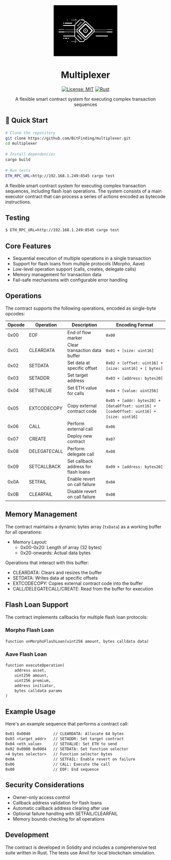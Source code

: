 <div align="center">
  <img src=".github/assets/logo.png" alt="Executor Contract Logo" width="200"/>
  
  # Multiplexer
  
  [![License: MIT](https://img.shields.io/badge/License-MIT-yellow.svg)](https://opensource.org/licenses/MIT)
  [![Rust](https://github.com/BitFinding/multiplexer/actions/workflows/rust.yml/badge.svg)](https://github.com/BitFinding/multiplexer/actions/workflows/rust.yml)
  
  A flexible smart contract system for executing complex transaction sequences
</div>

## 🚀 Quick Start

```bash
# Clone the repository
git clone https://github.com/BitFinding/multiplexer.git
cd multiplexer

# Install dependencies
cargo build

# Run tests
ETH_RPC_URL=http://192.168.1.249:8545 cargo test
```

A flexible smart contract system for executing complex transaction sequences, including flash loan operations. The system consists of a main executor contract that can process a series of actions encoded as bytecode instructions.

## Testing
```bash
$ ETH_RPC_URL=http://192.168.1.249:8545 cargo test
```

## Core Features

- Sequential execution of multiple operations in a single transaction
- Support for flash loans from multiple protocols (Morpho, Aave)
- Low-level operation support (calls, creates, delegate calls)
- Memory management for transaction data
- Fail-safe mechanisms with configurable error handling

## Operations

The contract supports the following operations, encoded as single-byte opcodes:

| Opcode | Operation    | Description                                      | Encoding Format                                                           |
|--------|-------------|--------------------------------------------------|--------------------------------------------------------------------------|
| 0x00   | EOF         | End of flow marker                               | `0x00`                                                                    |
| 0x01   | CLEARDATA   | Clear transaction data buffer                    | `0x01 + [size: uint16]`                                                  |
| 0x02   | SETDATA     | Set data at specific offset                     | `0x02 + [offset: uint16] + [size: uint16] + [ bytes]`              |
| 0x03   | SETADDR     | Set target address                              | `0x03 + [address: bytes20]`                                              |
| 0x04   | SETVALUE    | Set ETH value for calls                         | `0x04 + [value: uint256]`                                                |
| 0x05   | EXTCODECOPY | Copy external contract code                     | `0x05 + [addr: bytes20] + [dataOffset: uint16] + [codeOffset: uint16] + [size: uint16]` |
| 0x06   | CALL        | Perform external call                           | `0x06`                                                                    |
| 0x07   | CREATE      | Deploy new contract                             | `0x07`                                                                    |
| 0x08   | DELEGATECALL| Perform delegate call                           | `0x08`                                                                    |
| 0x09   | SETCALLBACK | Set callback address for flash loans           | `0x09 + [address: bytes20]`                                              |
| 0x0A   | SETFAIL     | Enable revert on call failure                   | `0x0A`                                                                    |
| 0x0B   | CLEARFAIL   | Disable revert on call failure                  | `0x0B`                                                                    |

## Memory Management

The contract maintains a dynamic bytes array (`txData`) as a working buffer for all operations:

- Memory Layout:
  - 0x00-0x20: Length of array (32 bytes)
  - 0x20-onwards: Actual data bytes

Operations that interact with this buffer:
- CLEARDATA: Clears and resizes the buffer
- SETDATA: Writes data at specific offsets
- EXTCODECOPY: Copies external contract code into the buffer
- CALL/DELEGATECALL/CREATE: Read from the buffer for execution

## Flash Loan Support

The contract implements callbacks for multiple flash loan protocols:

### Morpho Flash Loan
```solidity
function onMorphoFlashLoan(uint256 amount, bytes calldata data)
```

### Aave Flash Loan
```solidity
function executeOperation(
    address asset,
    uint256 amount,
    uint256 premium,
    address initiator,
    bytes calldata params
)
```

## Example Usage

Here's an example sequence that performs a contract call:

```text
0x01 0x0040          // CLEARDATA: Allocate 64 bytes
0x03 <target_addr>   // SETADDR: Set target contract
0x04 <eth_value>     // SETVALUE: Set ETH to send
0x02 0x0000 0x0004   // SETDATA: Set function selector
<4 bytes selector>   // Function selector bytes
0x0A                 // SETFAIL: Enable revert on failure
0x06                 // CALL: Execute the call
0x00                 // EOF: End sequence
```

## Security Considerations

- Owner-only access control
- Callback address validation for flash loans
- Automatic callback address clearing after use
- Optional failure handling with SETFAIL/CLEARFAIL
- Memory bounds checking for all operations

## Development

The contract is developed in Solidity and includes a comprehensive test suite written in Rust. The tests use Anvil for local blockchain simulation.

